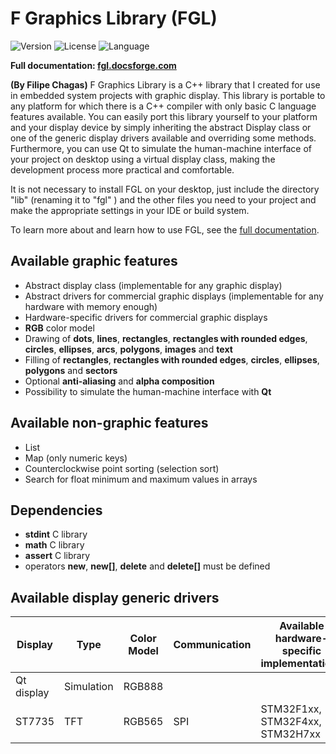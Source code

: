 # F Graphics Library (FGL)

![Version](https://img.shields.io/badge/Version-v1.0.1-blue)
![License](https://img.shields.io/badge/License-MIT-gree)
![Language](https://img.shields.io/badge/Language-C++-red)

**Full documentation: [fgl.docsforge.com](https://fgl.docsforge.com/)**

**(By Filipe Chagas)** F Graphics Library is a C++ library that I created for use in embedded system projects with graphic display. This library is portable to any platform for which there is a C++ compiler with only basic C language features available. You can easily port this library yourself to your platform and your display device by simply inheriting the abstract Display class or one of the generic display drivers available and overriding some methods. Furthermore, you can use Qt to simulate the human-machine interface of your project on desktop using a virtual display class, making the development process more practical and comfortable.

It is not necessary to install FGL on your desktop, just include the directory "lib" (renaming it to "fgl" ) and the other files you need to your project and make the appropriate settings in your IDE or build system.

To learn more about and learn how to use FGL, see the [full documentation](https://fgl.docsforge.com/).

## Available graphic features
* Abstract display class (implementable for any graphic display)
* Abstract drivers for commercial graphic displays (implementable for any hardware with memory enough)
* Hardware-specific drivers for commercial graphic displays
* **RGB** color model
* Drawing of **dots**, **lines**, **rectangles**, **rectangles with rounded edges**, **circles**, **ellipses**, **arcs**, **polygons**, **images** and **text**
* Filling of **rectangles**, **rectangles with rounded edges**, **circles**, **ellipses**, **polygons** and **sectors**
* Optional **anti-aliasing** and **alpha composition**
* Possibility to simulate the human-machine interface with **Qt**

## Available non-graphic features
* List
* Map (only numeric keys)
* Counterclockwise point sorting (selection sort)
* Search for float minimum and maximum values in arrays

## Dependencies
* **stdint** C library
* **math** C library
* **assert** C library 
* operators **new**, **new[]**, **delete** and **delete[]** must be defined 

## Available display generic drivers 
|Display    |Type       |Color Model   |Communication |Available hardware-specific implementations|
|-----------|-----------|--------------|--------------|-------------------------------------------|
|Qt display |Simulation |RGB888        |              |                                           |
|ST7735     |TFT        |RGB565        |SPI           |STM32F1xx, STM32F4xx, STM32H7xx            |

